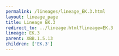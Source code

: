 ```yaml
---
permalink: /lineages/lineage_EK.3.html
layout: lineage_page
title: Lineage EK.3
redirect_to: ../lineage.html?lineage=EK.3
lineage: EK.3
parent: XBB.1.5.13
children: ['EK.3']
---
```

